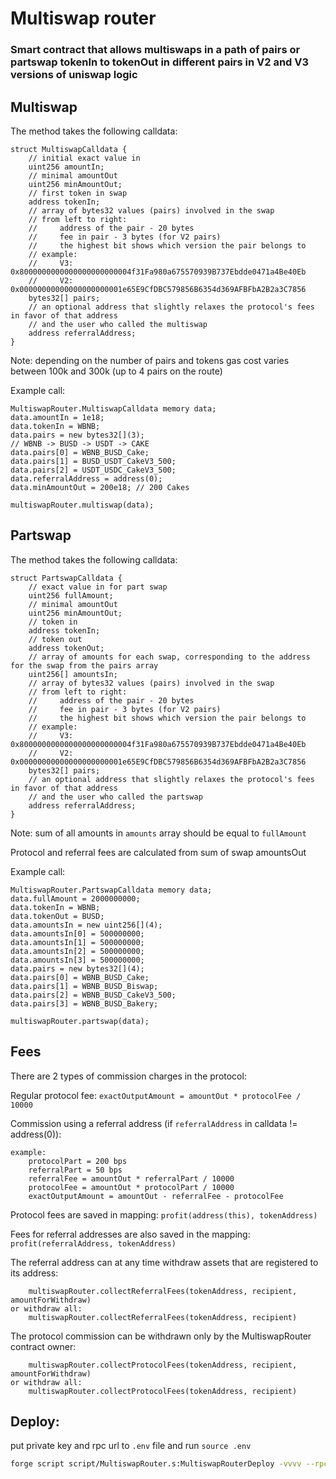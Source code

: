 # Multiswap router

### Smart contract that allows multiswaps in a path of pairs or partswap tokenIn to tokenOut in different pairs in V2 and V3 versions of uniswap logic

## Multiswap

The method takes the following calldata:
```solidity
struct MultiswapCalldata {
    // initial exact value in
    uint256 amountIn;
    // minimal amountOut
    uint256 minAmountOut;
    // first token in swap
    address tokenIn;
    // array of bytes32 values (pairs) involved in the swap
    // from left to right:
    //     address of the pair - 20 bytes
    //     fee in pair - 3 bytes (for V2 pairs)
    //     the highest bit shows which version the pair belongs to
    // example:
    //     V3: 0x8000000000000000000000004f31Fa980a675570939B737Ebdde0471a4Be40Eb
    //     V2: 0x00000000000000000000001e65E9CfDBC579856B6354d369AFBFbA2B2a3C7856
    bytes32[] pairs;
    // an optional address that slightly relaxes the protocol's fees in favor of that address 
    // and the user who called the multiswap
    address referralAddress;
}
``` 

Note: depending on the number of pairs and tokens gas cost varies between 100k and 300k (up to 4 pairs on the route)

Example call:

```solidity
MultiswapRouter.MultiswapCalldata memory data;
data.amountIn = 1e18;
data.tokenIn = WBNB;
data.pairs = new bytes32[](3);
// WBNB -> BUSD -> USDT -> CAKE
data.pairs[0] = WBNB_BUSD_Cake;
data.pairs[1] = BUSD_USDT_CakeV3_500;
data.pairs[2] = USDT_USDC_CakeV3_500;
data.referralAddress = address(0);
data.minAmountOut = 200e18; // 200 Cakes

multiswapRouter.multiswap(data);
```

## Partswap

The method takes the following calldata:
```solidity
struct PartswapCalldata {
    // exact value in for part swap
    uint256 fullAmount;
    // minimal amountOut
    uint256 minAmountOut;
    // token in
    address tokenIn;
    // token out
    address tokenOut;
    // array of amounts for each swap, corresponding to the address for the swap from the pairs array
    uint256[] amountsIn;
    // array of bytes32 values (pairs) involved in the swap
    // from left to right:
    //     address of the pair - 20 bytes
    //     fee in pair - 3 bytes (for V2 pairs)
    //     the highest bit shows which version the pair belongs to
    // example:
    //     V3: 0x8000000000000000000000004f31Fa980a675570939B737Ebdde0471a4Be40Eb
    //     V2: 0x00000000000000000000001e65E9CfDBC579856B6354d369AFBFbA2B2a3C7856
    bytes32[] pairs;
    // an optional address that slightly relaxes the protocol's fees in favor of that address
    // and the user who called the partswap
    address referralAddress;
}
``` 

Note: sum of all amounts in `amounts` array should be equal to `fullAmount`

Protocol and referral fees are calculated from sum of swap amountsOut

Example call:

```solidity
MultiswapRouter.PartswapCalldata memory data;
data.fullAmount = 2000000000;
data.tokenIn = WBNB;
data.tokenOut = BUSD;
data.amountsIn = new uint256[](4);
data.amountsIn[0] = 500000000;
data.amountsIn[1] = 500000000;
data.amountsIn[2] = 500000000;
data.amountsIn[3] = 500000000;
data.pairs = new bytes32[](4);
data.pairs[0] = WBNB_BUSD_Cake;
data.pairs[1] = WBNB_BUSD_Biswap;
data.pairs[2] = WBNB_BUSD_CakeV3_500;
data.pairs[3] = WBNB_BUSD_Bakery;

multiswapRouter.partswap(data);
```

## Fees

There are 2 types of commission charges in the protocol:

Regular protocol fee:
    `exactOutputAmount = amountOut * protocolFee / 10000`

Commission using a referral address (if `referralAddress` in calldata != address(0)):
```solidity
example:
    protocolPart = 200 bps
    referralPart = 50 bps
    referralFee = amountOut * referralPart / 10000
    protocolFee = amountOut * protocolPart / 10000
    exactOutputAmount = amountOut - referralFee - protocolFee
```

Protocol fees are saved in mapping:
    `profit(address(this), tokenAddress)`

Fees for referral addresses are also saved in the mapping:
    `profit(referralAddress, tokenAddress)`

The referral address can at any time withdraw assets that are registered to its address:
```solidity
    multiswapRouter.collectReferralFees(tokenAddress, recipient, amountForWithdraw)
or withdraw all:
    multiswapRouter.collectReferralFees(tokenAddress, recipient)
```

The protocol commission can be withdrawn only by the MultiswapRouter contract owner:
```solidity
    multiswapRouter.collectProtocolFees(tokenAddress, recipient, amountForWithdraw)
or withdraw all:
    multiswapRouter.collectProtocolFees(tokenAddress, recipient)
```

## Deploy:

put private key and rpc url to `.env` file
and run `source .env`

```bash
forge script script/MultiswapRouter.s:MultiswapRouterDeploy -vvvv --rpc-url $BSC_URL --broadcast     
```